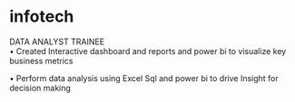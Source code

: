 # infotech
DATA ANALYST TRAINEE                                                                                                   
•	Created  Interactive dashboard and reports and power bi to visualize key business metrics

•	Perform data analysis using Excel Sql and power bi to drive Insight for decision making
